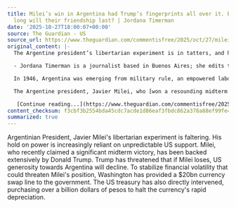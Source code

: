 ```yaml
---
title: Milei’s win in Argentina had Trump’s fingerprints all over it. But just how
  long will their friendship last? | Jordana Timerman
date: '2025-10-27T18:00:07+00:00'
source: The Guardian - US
source_url: https://www.theguardian.com/commentisfree/2025/oct/27/milei-win-argentina-trump-libertarian-experiment-us-support
original_content: |-
  The Argentine president’s libertarian experiment is in tatters, and his hold on power seems increasingly dependent on volatile US support

  - Jordana Timerman is a journalist based in Buenos Aires; she edits the Latin America Daily Briefing

  In 1946, Argentina was emerging from military rule, an empowered labour movement was reshaping politics and Col Juan Perón, a leftwing leader who had introduced a raft of popular workers’ rights decrees, was rising fast in the polls. The then US ambassador, Spruille Braden, had other ideas about who should win the national election that year, and he openly campaigned against Perón in Buenos Aires. Braden’s action stands out as one of the most brazen instances of US interference in Argentina’s politics. [Until now](https://www.theguardian.com/world/2025/oct/25/argentina-president-javier-milei-polls-economic-crisis-trump).

  The Argentine president, Javier Milei, who [won a resounding midterm victory](https://www.theguardian.com/world/2025/oct/27/javier-milei-president-far-right-party-wins-argentina-midterm-elections) on Sunday, has received ample support from Donald Trump. Ahead of the congressional elections, Trump endorsed Milei and warned: “If he loses, we are not going to be generous with Argentina.” Washington extended a [$20bn currency swap line](https://www.ft.com/content/815ef487-0d0e-430c-b140-9bc39dbd1a53) to the government – money aimed at stabilising financial volatility that would have undermined Milei’s chances. The US treasury even intervened directly, buying more than a [billion dollars](https://www.bloomberg.com/news/articles/2025-10-24/bessent-s-intervention-in-argentine-peso-soars-past-1-billion) of pesos to slow the currency’s freefall in recent weeks.

   [Continue reading...](https://www.theguardian.com/commentisfree/2025/oct/27/milei-win-argentina-trump-libertarian-experiment-us-support)
content_checksum: f3cbf3b2554bda45cdc7acde1d86eaf3fbdc862a378a88ef99fe4a86156f080b
summarized: true
---
```


Argentinian President, Javier Milei's libertarian experiment is faltering. His hold on power is increasingly reliant on unpredictable US support. Milei, who recently claimed a significant midterm victory, has been backed extensively by Donald Trump. Trump has threatened that if Milei loses, US generosity towards Argentina will decline. To stabilize financial volatility that could threaten Milei's position, Washington has provided a $20bn currency swap line to the government. The US treasury has also directly intervened, purchasing over a billion dollars of pesos to halt the currency's rapid depreciation.